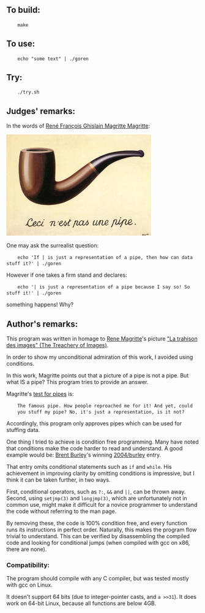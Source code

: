 ## To build:

```<!---sh-->
    make
```


## To use:

```<!---sh-->
    echo "some text" | ./goren
```


## Try:

```<!---sh-->
    ./try.sh
```


## Judges' remarks:

In the words of [René François Ghislain Magritte Magritte](http://en.wikipedia.org/wiki/Rene_Magritte):

![This is not a pipe](MagrittePipe.jpg "Ceci n'est pas une pipe")

One may ask the surrealist question:

```<!---sh-->
    echo 'If | is just a representation of a pipe, then how can data stuff it?' | ./goren
```

However if one takes a firm stand and declares:

```<!---sh-->
    echo '| is just a representation of a pipe because I say so! So stuff it!' | ./goren
```

something happens!  Why?


## Author's remarks:

This program was written in homage to [Rene
Magritte](http://en.wikipedia.org/wiki/Rene_Magritte)'s picture ["La
trahison des images" (The Treachery of
Images)](https://en.wikipedia.org/wiki/The_Treachery_of_Images).

In order to show my unconditional admiration of this work, I avoided
using conditions.

In this work, Magritte points out that a picture of a pipe is not
a pipe.  But what IS a pipe? This program tries to provide an answer.

Magritte's [test for pipes](http://en.wikipedia.org/wiki/The_Treachery_of_Images) is:

```
    The famous pipe. How people reproached me for it! And yet, could
    you stuff my pipe? No, it's just a representation, is it not?
```

Accordingly, this program only approves pipes which can be used for
stuffing data.

One thing I tried to achieve is condition free programming.  Many
have noted that conditions make the code harder to read and understand.
A good example would be: [Brent Burley](../../authors.html#Brent_Burley)'s
winning [2004/burley](../../2004/burley/index.html) entry.

That entry omits conditional statements such as `if` and `while`.
His achievement in improving clarity by omitting conditions is
impressive, but I think it can be taken further, in two ways.

First, conditional operators, such as `?:`, `&&` and `||`, can be thrown away.
Second, using `setjmp(3)` and `longjmp(3)`, which are unfortunately not in
common use, might make it difficult for a novice programmer to understand the
code without referring to the man page.

By removing these, the code is 100% condition free, and every
function runs its instructions in perfect order. Naturally, this
makes the program flow trivial to understand. This can be verified
by disassembling the compiled code and looking for conditional jumps
(when compiled with gcc on x86, there are none).


### Compatibility:

The program should compile with any C compiler, but was tested
mostly with gcc on Linux.

It doesn't support 64 bits (due to integer-pointer casts, and `a >>31`).
It does work on 64-bit Linux, because all functions are below 4GB.


<!--

    Copyright © 1984-2024 by Landon Curt Noll. All Rights Reserved.

    You are free to share and adapt this file under the terms of this license:

	Creative Commons Attribution-ShareAlike 4.0 International (CC BY-SA 4.0)

    For more information, see:

	https://creativecommons.org/licenses/by-sa/4.0/

-->
